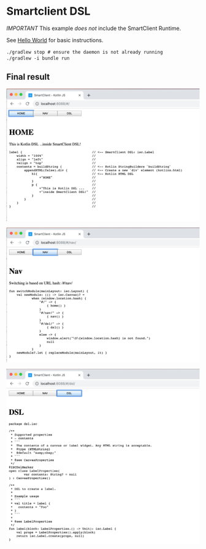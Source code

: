 # Smartclient DSL

*IMPORTANT* This example *does not* include the SmartClient Runtime.

See [Hello World](../hello-world-smartclient-kotlin/README.MD) for basic instructions.

```
./gradlew stop # ensure the daemon is not already running
./gradlew -i bundle run
```

## Final result

![SmartClient DSL + Kotlin DSL (1)](images/home.png "SmartClient DSL + Kotlin DSL (1)")

![SmartClient DSL + Kotlin DSL (1)](images/nav.png "SmartClient DSL + Kotlin DSL (1)")

![SmartClient DSL + Kotlin DSL (1)](images/dsl.png "SmartClient DSL + Kotlin DSL (1)")
